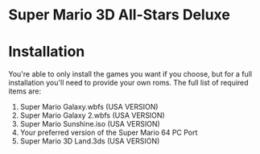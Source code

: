 # Super Mario 3D All-Stars Deluxe




# Installation
You're able to only install the games you want if you choose, but for a full installation you'll need to provide your own roms. The full list of required items are:
1. Super Mario Galaxy.wbfs (USA VERSION)
2. Super Mario Galaxy 2.wbfs (USA VERSION)
3. Super Mario Sunshine.iso (USA VERSION)
4. Your preferred version of the Super Mario 64 PC Port
5. Super Mario 3D Land.3ds (USA VERSION)
